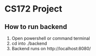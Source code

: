 # CS172 Project



## How to run backend

1. Open powershell or command terminal
2. cd into ./backend
3. Backend runs on http://localhost:8080/